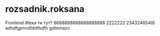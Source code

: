 # rozsadnik.roksana
Frontend
Жека ти тут?
6688888888888888888
2222222
234324654t6
adhdfgjmndfddfhdfh
gdtmnazn
